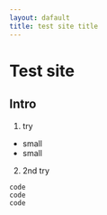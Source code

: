 ```yaml
---
layout: dafault
title: test site title
---
```


# Test site

Intro
----

1. try
  - small
  - small
2. 2nd try

```
code
code
code
```

